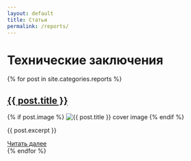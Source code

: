```yaml
---
layout: default
title: Статьи
permalink: /reports/
---
```


<link rel="stylesheet" href="https://antonuspenskiy.github.io/assets/style.css">

<div class="article-container">

<h1>Технические заключения</h1>
<div class="reports-page">
  {% for post in site.categories.reports %}
    <div class="post-block">
      <h2 class="post-title">
        <a href="{{ post.url }}">{{ post.title }}</a>
      </h2>
      {% if post.image %}
        <img src="{{ post.image }}" alt="{{ post.title }} cover image" class="post-cover">
      {% endif %}
      <p class="post-excerpt">{{ post.excerpt }}</p>
      <a href="{{ post.url }}" class="read-more-btn">Читать далее</a>
    </div>
  {% endfor %}
</div>

</div>
